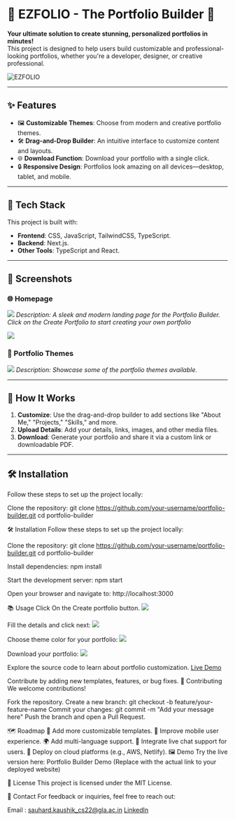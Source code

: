 # 🌟 EZFOLIO - The Portfolio Builder 🌟

**Your ultimate solution to create stunning, personalized portfolios in minutes!**  
This project is designed to help users build customizable and professional-looking portfolios, whether you're a developer, designer, or creative professional.

![EZFOLIO](https://github.com/Sauhard04/EZFOLIO-PORTFOLIO_BUILDER/blob/6f7d443e05937d7f3ffeb4cfaa4fe9bf158c5f62/Screenshot%202024-11-24%20183836.png)

---

## ✨ Features
- 🖼️ **Customizable Themes**: Choose from modern and creative portfolio themes.
- 🛠️ **Drag-and-Drop Builder**: An intuitive interface to customize content and layouts.
- 🌐 **Download Function**: Download your portfolio with a single click.
- 🔒 **Responsive Design**: Portfolios look amazing on all devices—desktop, tablet, and mobile.

---

## 🚀 Tech Stack
This project is built with:
- **Frontend**: CSS, JavaScript, TailwindCSS, TypeScript.
- **Backend**: Next.js.
- **Other Tools**: TypeScript and React.

---

## 📸 Screenshots
### 🌐 Homepage  
![](https://github.com/Sauhard04/EZFOLIO-PORTFOLIO_BUILDER/blob/6f7d443e05937d7f3ffeb4cfaa4fe9bf158c5f62/Screenshot%202024-11-24%20150853.png)
*Description: A sleek and modern landing page for the Portfolio Builder. Click on the Create Portfolio to start creating your own portfolio*

![](https://github.com/Sauhard04/EZFOLIO-PORTFOLIO_BUILDER/blob/6f7d443e05937d7f3ffeb4cfaa4fe9bf158c5f62/Screenshot%202024-11-24%20151227.png)

### 🎨 Portfolio Themes
![](https://github.com/Sauhard04/EZFOLIO-PORTFOLIO_BUILDER/blob/6f7d443e05937d7f3ffeb4cfaa4fe9bf158c5f62/Screenshot%202024-11-24%20183416.png)
*Description: Showcase some of the portfolio themes available.*

---

## 🎯 How It Works
1. **Customize**: Use the drag-and-drop builder to add sections like "About Me," "Projects," "Skills," and more.
2. **Upload Details**: Add your details, links, images, and other media files.
3. **Download**: Generate your portfolio and share it via a custom link or downloadable PDF.

---

## 🛠️ Installation

Follow these steps to set up the project locally:

Clone the repository:
git clone https://github.com/your-username/portfolio-builder.git
cd portfolio-builder

🛠️ Installation
Follow these steps to set up the project locally:

Clone the repository:
git clone https://github.com/your-username/portfolio-builder.git
cd portfolio-builder

Install dependencies:
npm install

Start the development server:
npm start

Open your browser and navigate to:
http://localhost:3000

📚 Usage
Click On the Create portfolio button.
![](https://github.com/Sauhard04/EZFOLIO-PORTFOLIO_BUILDER/blob/c8ee864b34b2d641e08a452ddf24391d5128ba6e/Screenshot%202024-11-24%20150853.png)

Fill the details and click next:
![](https://github.com/Sauhard04/EZFOLIO-PORTFOLIO_BUILDER/blob/c8ee864b34b2d641e08a452ddf24391d5128ba6e/Screenshot%202024-11-24%20182847.png)

Choose theme color for your portfolio: 
![](https://github.com/Sauhard04/EZFOLIO-PORTFOLIO_BUILDER/blob/c8ee864b34b2d641e08a452ddf24391d5128ba6e/Screenshot%202024-11-24%20183416.png)

Download your portfolio:
![](https://github.com/Sauhard04/EZFOLIO-PORTFOLIO_BUILDER/blob/c8ee864b34b2d641e08a452ddf24391d5128ba6e/Screenshot%202024-11-24%20183436.png)

Explore the source code to learn about portfolio customization.
[Live Demo](https://ezfolio-portfolio-builder.vercel.app/)

Contribute by adding new templates, features, or bug fixes.
🤝 Contributing
We welcome contributions!

Fork the repository.
Create a new branch:
git checkout -b feature/your-feature-name
Commit your changes:
git commit -m "Add your message here"
Push the branch and open a Pull Request.

🗺️ Roadmap
🔧 Add more customizable templates.
📱 Improve mobile user experience.
🌍 Add multi-language support.
💬 Integrate live chat support for users.
🚀 Deploy on cloud platforms (e.g., AWS, Netlify).
🖼️ Demo
Try the live version here: Portfolio Builder Demo (Replace with the actual link to your deployed website)

📝 License
This project is licensed under the MIT License.

📧 Contact
For feedback or inquiries, feel free to reach out:

Email : sauhard.kaushik_cs22@gla.ac.in
[LinkedIn](https://github.com/Sauhard04/EZFOLIO-PORTFOLIO_BUILDER/blob/6f7d443e05937d7f3ffeb4cfaa4fe9bf158c5f62/Screenshot%202024-11-24%20183416.png)
